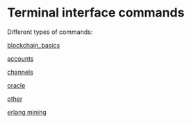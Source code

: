 Terminal interface commands
=============


Different types of commands:

[blockchain_basics](commands_basics.md)

[accounts](commands_accounts.md)

[channels](commands_channels.md)

[oracle](commands_oracle.md)

[other](commands_other.md)

[erlang mining](commands_mining.md)





